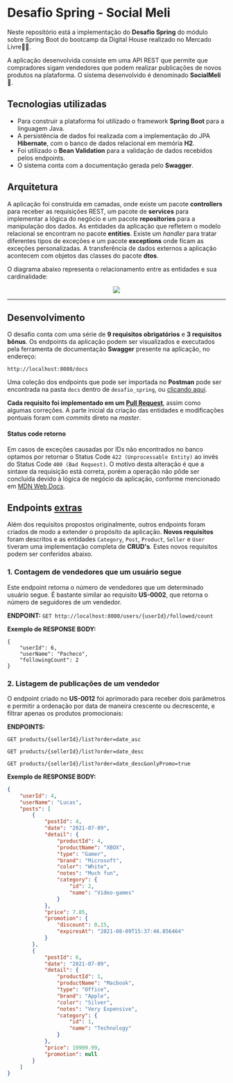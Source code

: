 # Desafio Spring - Social Meli

Neste repositório está a implementação do **Desafio Spring** do módulo sobre Spring Boot do bootcamp da Digital House realizado no Mercado Livre:yellow_heart::blue_heart:.

A aplicação desenvolvida consiste em uma API REST que permite que compradores sigam vendedores que podem realizar publicações de novos produtos na plataforma. O sistema desenvolvido é denominado **SocialMeli** :rocket:.


## Tecnologias utilizadas

* Para construir a plataforma foi utilizado o framework **Spring Boot** para a linguagem Java. 
* A persistência de dados foi realizada com a implementação do JPA **Hibernate**, com o banco de dados relacional em memória **H2**. 
* Foi utilizado o **Bean Validation** para a validação de dados recebidos pelos endpoints. 
* O  sistema conta com a documentação gerada pelo **Swagger**.


## Arquitetura

A aplicação foi construída em camadas, onde existe um pacote **controllers** para receber as requisições REST, um pacote de **services** para implementar a lógica do negócio e um pacote **repositories** para a manipulação dos dados. As entidades da aplicação que refletem o modelo relacional se encontram no pacote **entities**. Existe um *handler* para tratar diferentes tipos de exceções e um pacote **exceptions** onde ficam as exceções personalizadas. A transferência de dados externos a aplicação acontecem com objetos das classes do pacote **dtos**.

O diagrama abaixo representa o relacionamento entre as entidades e sua cardinalidade:

<p align="center">
  <img src="https://i.imgur.com/4cZOvDA.png">
</p>

---

## Desenvolvimento

O desafio conta com uma série de **9 requisitos obrigatórios** e **3 requisitos bônus**. Os endpoints da aplicação podem ser visualizados e executados pela ferramenta de documentação **Swagger** presente na aplicação, no endereço:

```
http://localhost:8080/docs
```

Uma coleção dos endpoints que pode ser importada no **Postman** pode ser encontrada na pasta `docs` dentro de `desafio_spring`, ou <a href="https://github.com/andreepdiasmeli/desafio-spring/blob/master/desafio_spring/docs/Desafio%20Spring%20SocialMeli.postman_collection.json">clicando aqui</a>.

**Cada requisito foi implementado em um <a href="https://github.com/andreepdiasmeli/desafio-spring/pulls?q=is%3Apr+is%3Aclosed">Pull Request</a>**, assim como algumas correções. A parte inicial da criação das entidades e modificações pontuais foram com *commits* direto na *master*.

#### Status code retorno

Em casos de exceções causadas por IDs não encontrados no banco optamos por retornar o Status Code `422 (Unprocessable Entity)` ao invés do Status Code `400 (Bad Request)`. O motivo desta alteração é que a sintaxe da requisição está correta, porém a operação não pôde ser concluída devido à lógica de negócio da aplicação, conforme mencionado em <a href="https://developer.mozilla.org/pt-BR/docs/Web/HTTP/Status/422">MDN Web Docs</a>.

## Endpoints <u>extras</u>

Além dos requisitos propostos originalmente, outros endpoints foram criados de modo a extender o propósito da aplicação. **Novos requisitos** foram descritos e as entidades `Category`, `Post`, `Product`, `Seller` e `User` tiveram uma implementação completa de **CRUD's**. Estes novos requisitos podem ser conferidos abaixo.

### 1. Contagem de vendedores que um usuário segue

Este endpoint retorna o número de vendedores que um determinado usuário segue. É bastante similar ao requisito **US-0002**, que retorna o número de seguidores de um vendedor.


**ENDPOINT:** `GET http://localhost:8080/users/{userId}/followed/count`

**Exemplo de RESPONSE BODY:**
```json=
{
    "userId": 6,
    "userName": "Pacheco",
    "followingCount": 2
}
```

### 2. Listagem de publicações de um vendedor

O endpoint criado no **US-0012** foi aprimorado para receber dois parâmetros e permitir a ordenação por data de maneira crescente ou decrescente, e filtrar apenas os produtos promocionais:

**ENDPOINTS:** 

`GET products/{sellerId}/list?order=date_asc`

`GET products/{sellerId}/list?order=date_desc`

`GET products/{sellerId}/list?order=date_desc&onlyPromo=true`

**Exemplo de RESPONSE BODY:** 
```json
{
    "userId": 4,
    "userName": "Lucas",
    "posts": [
        {
            "postId": 4,
            "date": "2021-07-09",
            "detail": {
                "productId": 4,
                "productName": "XBOX",
                "type": "Gamer",
                "brand": "Microsoft",
                "color": "White",
                "notes": "Much fun",
                "category": {
                    "id": 2,
                    "name": "Video-games"
                }
            },
            "price": 7.85,
            "promotion": {
                "discount": 0.15,
                "expiresAt": "2021-08-09T15:37:46.856464"
            }
        },
        {
            "postId": 6,
            "date": "2021-07-09",
            "detail": {
                "productId": 1,
                "productName": "Macbook",
                "type": "Office",
                "brand": "Apple",
                "color": "Silver",
                "notes": "Very Expensive",
                "category": {
                    "id": 1,
                    "name": "Technology"
                }
            },
            "price": 19999.99,
            "promotion": null
        }
    ]
}
```
